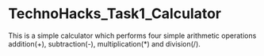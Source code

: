 # TechnoHacks_Task1_Calculator
This is a simple calculator which performs four simple arithmetic operations addition(+), subtraction(-), multiplication(*) and division(/).
